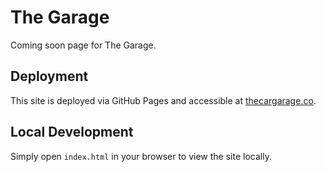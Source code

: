 # The Garage

Coming soon page for The Garage.

## Deployment

This site is deployed via GitHub Pages and accessible at [thecargarage.co](https://thecargarage.co).

## Local Development

Simply open `index.html` in your browser to view the site locally.

